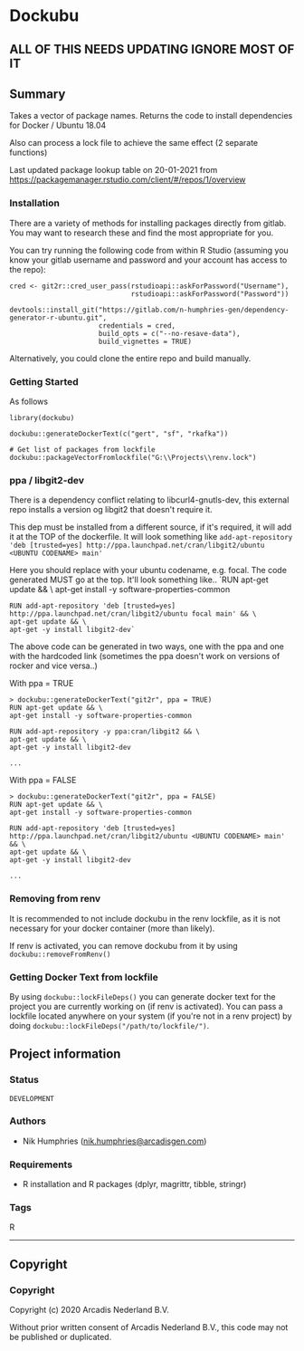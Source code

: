 # Dockubu


## ALL OF THIS NEEDS UPDATING IGNORE MOST OF IT

## Summary

Takes a vector of package names. Returns the code to install dependencies for Docker / Ubuntu 18.04

Also can process a lock file to achieve the same effect (2 separate functions)

Last updated package lookup table on 20-01-2021 from https://packagemanager.rstudio.com/client/#/repos/1/overview

### Installation

There are a variety of methods for installing packages directly from gitlab. You may want to research these and find the most appropriate for you. 

You can try running the following code from within R Studio (assuming you know your gitlab username and password and your account has access to the repo):

    cred <- git2r::cred_user_pass(rstudioapi::askForPassword("Username"), 
                                  rstudioapi::askForPassword("Password"))
                                  
    devtools::install_git("https://gitlab.com/n-humphries-gen/dependency-generator-r-ubuntu.git", 
                          credentials = cred, 
                          build_opts = c("--no-resave-data"), 
                          build_vignettes = TRUE)


Alternatively, you could clone the entire repo and build manually.

### Getting Started

As follows

    library(dockubu)

    dockubu::generateDockerText(c("gert", "sf", "rkafka"))

    # Get list of packages from lockfile
    dockubu::packageVectorFromlockfile("G:\\Projects\\renv.lock")
    

### ppa / libgit2-dev

There is a dependency conflict relating to libcurl4-gnutls-dev, this external repo installs a version og libgit2 that doesn't require it.

This dep must be installed from a different source, if it's required, it will add it at the TOP of the dockerfile. It will look something like 
    `add-apt-repository 'deb [trusted=yes] http://ppa.launchpad.net/cran/libgit2/ubuntu <UBUNTU CODENAME> main'`

Here you should replace <UBUNTU CODENAME> with your ubuntu codename, e.g. focal. The code generated MUST go at the top. It'll look something like..
    `RUN apt-get update && \ 
    apt-get install -y software-properties-common 

    RUN add-apt-repository 'deb [trusted=yes] http://ppa.launchpad.net/cran/libgit2/ubuntu focal main' && \
    apt-get update && \
    apt-get -y install libgit2-dev`

The above code can be generated in two ways, one with the ppa and one with the hardcoded link (sometimes the ppa doesn't work on versions of rocker and vice versa..)

With ppa = TRUE

    > dockubu::generateDockerText("git2r", ppa = TRUE)
    RUN apt-get update && \ 
    apt-get install -y software-properties-common 

    RUN add-apt-repository -y ppa:cran/libgit2 && \ 
    apt-get update && \ 
    apt-get -y install libgit2-dev

    ...

With ppa = FALSE

    > dockubu::generateDockerText("git2r", ppa = FALSE)
    RUN apt-get update && \ 
    apt-get install -y software-properties-common 

    RUN add-apt-repository 'deb [trusted=yes] http://ppa.launchpad.net/cran/libgit2/ubuntu <UBUNTU CODENAME> main' && \ 
    apt-get update && \ 
    apt-get -y install libgit2-dev 

    ...

### Removing from renv

It is recommended to not include dockubu in the renv lockfile, as it is not necessary for your docker container (more than likely).

If renv is activated, you can remove dockubu from it by using `dockubu::removeFromRenv()`

### Getting Docker Text from lockfile

By using `dockubu::lockFileDeps()` you can generate docker text for the project you are currently working on (if renv is activated). You can pass a lockfile located anywhere on your system (if you're not in a renv project) by doing `dockubu::lockFileDeps("/path/to/lockfile/")`.

## Project information

### **Status**
`DEVELOPMENT`

### **Authors**
* Nik Humphries (nik.humphries@arcadisgen.com)

### **Requirements**
* R installation and R packages (dplyr, magrittr, tibble, stringr)

### **Tags**
R

--------------------------------------------------------------------------------------

## Copyright

### **Copyright** 
Copyright (c) 2020 Arcadis Nederland B.V. 

Without prior written consent of Arcadis Nederland B.V., this code may not be published or duplicated. 
